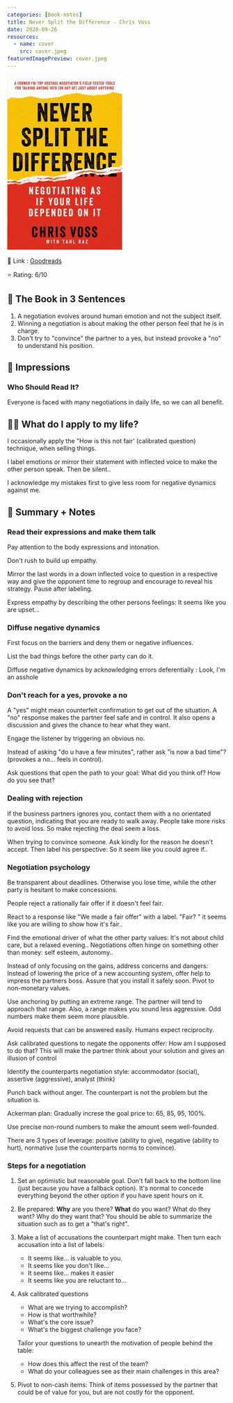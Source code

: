 ```yaml
---
categories: [Book-notes]
title: Never Split the Difference - Chris Voss
date: 2020-09-26
resources:
  - name: cover
    src: cover.jpeg
featuredImagePreview: cover.jpeg
---
```


![cover.jpeg](./cover.jpeg)

🔗 Link : [Goodreads](https://www.goodreads.com/book/show/26156469-never-split-the-difference)

⭐️ Rating: 6/10

## 🚀 The Book in 3 Sentences

1. A negotiation evolves around human emotion and not the subject itself.
2. Winning a negotiation is about making the other person feel that he is in charge.
3. Don't try to "convince" the partner to a yes, but instead provoke a "no" to understand his position.

## 🎨 Impressions

### Who Should Read It?

Everyone is faced with many negotiations in daily life, so we can all benefit.

## 👷🏼 What do I apply to my life?

I occasionally apply the "How is this not fair' (calibrated question) technique, when selling things.

I label emotions or mirror their statement with inflected voice to make the other person speak. Then be silent..

I acknowledge my mistakes first to give less room for negative dynamics against me.

## 📒 Summary + Notes

### Read their expressions and make them talk

Pay attention to the body expressions and intonation.

Don't rush to build up empathy.

Mirror the last words in a down inflected voice to question in a respective way and give the opponent time to regroup and encourage to reveal his strategy. Pause after labeling.

Express empathy by describing the other persons feelings: It seems like you are upset...

### Diffuse negative dynamics

First focus on the barriers and deny them or negative influences.

List the bad things before the other party can do it.

Diffuse negative dynamics by acknowledging errors deferentially : Look, I'm an asshole

### Don't reach for a yes, provoke a no

A "yes" might mean counterfeit confirmation to get out of the situation.
A "no" response makes the partner feel safe and in control.
It also opens a discussion and gives the chance to hear what they want.

Engage the listener by triggering an obvious no.

Instead of asking "do u have a few minutes", rather ask "is now a bad time"? (provokes a no... feels in control).

Ask questions that open the path to your goal: What did you think of? How do you see that?

### Dealing with rejection

If the business partners ignores you, contact them with a no orientated question, indicating that you are ready to walk away. People take more risks to avoid loss. So make rejecting the deal seem a loss.

When trying to convince someone. Ask kindly for the reason he doesn't accept. Then label his perspective: So it seem like you could agree if..

### Negotiation psychology

Be transparent about deadlines. Otherwise you lose time, while the other party is hesitant to make concessions.

People reject a rationally fair offer if it doesn't feel fair.

React to a response like "We made a fair offer" with a label. "Fair? " it seems like you are willing to show how it's fair..

Find the emotional driver of what the other party values: It's not about child care, but a relaxed evening..
Negotiations often hinge on something other than money: self esteem, autonomy..

Instead of only focusing on the gains, address concerns and dangers: Instead of lowering the price of a new accounting system, offer help to impress the partners boss. Assure that you install it safely soon.
Pivot to non-monetary values.

Use anchoring by putting an extreme range. The partner will tend to approach that range. Also, a range makes you sound less aggressive. Odd numbers make them seem more plausible.

Avoid requests that can be answered easily. Humans expect reciprocity.

Ask calibrated questions to negate the opponents offer: How am I supposed to do that? This will make the partner think about your solution and gives an illusion of control

Identify the counterparts negotiation style: accommodator (social), assertive (aggressive), analyst (think)

Punch back without anger. The counterpart is not the problem but the situation is.

Ackerman plan: Gradually increse the goal price to: 65, 85, 95, 100%.

Use precise non-round numbers to make the amount seem well-founded.

There are 3 types of leverage: positive (ability to give), negative (ability to hurt), normative (use the counterparts norms to convince).

### Steps for a negotiation

1. Set an optimistic but reasonable goal. Don't fall back to the bottom line (just because you have a fallback option). It's normal to concede everything beyond the other option if you have spent hours on it.

2. Be prepared:
   **Why** are you there? **What** do you want? What do they want? Why do they want that? You should be able to summarize the situation such as to get a "that's right".

3. Make a list of accusations the counterpart might make. Then turn each accusation into a list of labels:

   - It seems like... is valuable to you.
   - It seems like you don't like...
   - It seems like... makes it easier
   - It seems like you are reluctant to...

4. Ask calibrated questions

   - What are we trying to accomplish?
   - How is that worthwhile?
   - What's the core issue?
   - What's the biggest challenge you face?

   Tailor your questions to unearth the motivation of people behind the table:

   - How does this affect the rest of the team?
   - What do your colleagues see as their main challenges in this area?

5. Pivot to non-cash items:
   Think of items possessed by the partner that could be of value for you, but are not costly for the opponent.
